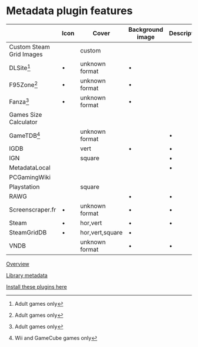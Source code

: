 # Metadata plugin features

|                          | Icon | Cover           | Background image | Description | User ratings | Install size | Tags |
| ------------------------ | ---- | --------------- | ---------------- | ----------- | ------------ | ------------ | ---- |
| Custom Steam Grid Images |      | custom          |                  |             |              |              |      |
| DLSite[^1]               | •    | unknown format  | •                |             |              |              | •    |
| F95Zone[^1]              | •    | unknown format  | •                |             |              |              | •    |
| Fanza[^1]                | •    | unknown format  | •                |             |              |              | •    |
| Games Size Calculator    |      |                 |                  |             |              | •            |      |
| GameTDB[^2]              |      | unknown format  |                  | •           |              |              |      |
| IGDB                     |      | vert            | •                | •           | •            |              |      |
| IGN                      |      | square          |                  | •           |              |              |      |
| MetadataLocal            |      |                 |                  | •           |              |              |      |
| PCGamingWiki             |      |                 |                  |             |              |              | •    |
| Playstation              |      | square          |                  |             |              |              |      |
| RAWG                     |      |                 | •                | •           | •            |              | •    |
| Screenscraper.fr         | •    | unknown format  | •                | •           |              |              |      |
| Steam                    | •    | hor,vert        | •                | •           | •            |              | •    |
| SteamGridDB              | •    | hor,vert,square | •                |             |              |              |      |
| VNDB                     |      | unknown format  | •                | •           | •            |              | •    |

[Overview](./README.md)

[Library metadata](./librarymetadata.md)

[Install these plugins here](https://playnite.link/addons.html)

[^1]: Adult games only
[^2]: Wii and GameCube games only